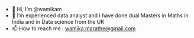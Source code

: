 - 👋 Hi, I’m @wamikam
- 👀 I’m experienced data analyst and I have done dual Masters in Maths in India and in Data science from the UK
- 📫 How to reach me : wamika.marathe@gmail.com

<!---
wamikam/wamikam is a ✨ special ✨ repository because its `README.md` (this file) appears on your GitHub profile.
You can click the Preview link to take a look at your changes.
--->
